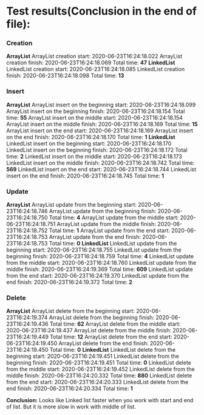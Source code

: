 # Test results(Conclusion in the end of file):

### Creation
__ArrayList__
ArrayList creation start: 2020-06-23T16:24:18.022
ArrayList creation finish: 2020-06-23T16:24:18.069
Total time: __47__
__LinkedList__
LinkedList creation start: 2020-06-23T16:24:18.085
LinkedList creation finish: 2020-06-23T16:24:18.098
Total time: __13__
### Insert
__ArrayList__
ArrayList insert on the beginning start: 2020-06-23T16:24:18.099
ArrayList insert on the beginning finish: 2020-06-23T16:24:18.154
Total time: __55__
ArrayList insert on the middle start: 2020-06-23T16:24:18.154
ArrayList insert on the middle finish: 2020-06-23T16:24:18.169
Total time: __15__
ArrayList insert on the end start: 2020-06-23T16:24:18.169
ArrayList insert on the end finish: 2020-06-23T16:24:18.170
Total time: __1__
__LinkedList__
LinkedList insert on the beginning start: 2020-06-23T16:24:18.170
LinkedList insert on the beginning finish: 2020-06-23T16:24:18.172
Total time: __2__
LinkedList insert on the middle start: 2020-06-23T16:24:18.173
LinkedList insert on the middle finish: 2020-06-23T16:24:18.742
Total time: __569__
LinkedList insert on the end start: 2020-06-23T16:24:18.744
LinkedList insert on the end finish: 2020-06-23T16:24:18.745
Total time: __1__
### Update
__ArrayList__
ArrayList update from the beginning start: 2020-06-23T16:24:18.746
ArrayList update from the beginning finish: 2020-06-23T16:24:18.750
Total time: __4__
ArrayList update from the middle start: 2020-06-23T16:24:18.751
ArrayList update from the middle finish: 2020-06-23T16:24:18.752
Total time: __1__
ArrayList update from the end start: 2020-06-23T16:24:18.753
ArrayList update from the end finish: 2020-06-23T16:24:18.753
Total time: __0__
__LinkedList__
LinkedList update from the beginning start: 2020-06-23T16:24:18.755
LinkedList update from the beginning finish: 2020-06-23T16:24:18.759
Total time: __4__
LinkedList update from the middle start: 2020-06-23T16:24:18.760
LinkedList update from the middle finish: 2020-06-23T16:24:19.369
Total time: __609__
LinkedList update from the end start: 2020-06-23T16:24:19.370
LinkedList update from the end finish: 2020-06-23T16:24:19.372
Total time: __2__
### Delete
__ArrayList__
ArrayList delete from the beginning start: 2020-06-23T16:24:19.374
ArrayList delete from the beginning finish: 2020-06-23T16:24:19.436
Total time: __62__
ArrayList delete from the middle start: 2020-06-23T16:24:19.437
ArrayList delete from the middle finish: 2020-06-23T16:24:19.449
Total time: __12__
ArrayList delete from the end start: 2020-06-23T16:24:19.450
ArrayList delete from the end finish: 2020-06-23T16:24:19.450
Total time: __0__
__LinkedList__
LinkedList delete from the beginning start: 2020-06-23T16:24:19.451
LinkedList delete from the beginning finish: 2020-06-23T16:24:19.451
Total time: __0__
LinkedList delete from the middle start: 2020-06-23T16:24:19.452
LinkedList delete from the middle finish: 2020-06-23T16:24:20.332
Total time: __880__
LinkedList delete from the end start: 2020-06-23T16:24:20.333
LinkedList delete from the end finish: 2020-06-23T16:24:20.334
Total time: __1__

__Conclusion:__ Looks like Linked list faster when you work with start and end of list. But it is more slow in work with middle of list.